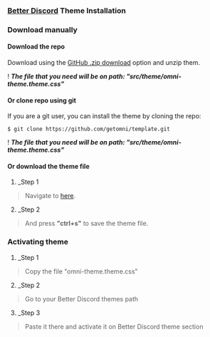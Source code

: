 ### [Better Discord](https://betterdiscord.app/) Theme Installation


### Download manually

#### Download the repo

Download using the [GitHub .zip download](https://github.com/datsfilipe/better-discord/archive/refs/heads/main.zip) option and unzip them.

! _**The file that you need will be on path: "src/theme/omni-theme.theme.css"**_

#### Or clone repo using git

If you are a git user, you can install the theme by cloning the repo:

    $ git clone https://github.com/getomni/template.git
  
! _**The file that you need will be on path: "src/theme/omni-theme.theme.css"**_

#### Or download the theme file

1. _Step 1

> Navigate to [here](https://raw.githubusercontent.com/datsfilipe/better-discord/main/src/theme/omni-theme.theme.css).

2. _Step 2

> And press **"ctrl+s"** to save the theme file.

### Activating theme

1. _Step 1

> Copy the file "omni-theme.theme.css"

2. _Step 2

> Go to your Better Discord themes path

3. _Step 3

> Paste it there and activate it on Better Discord theme section
